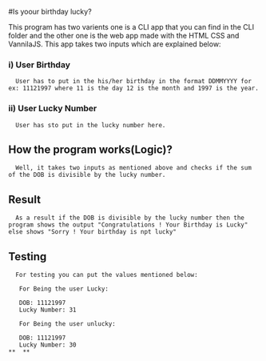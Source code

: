 #Is yoour birthday lucky?

This program has two varients one is a CLI app that you can find in the CLI folder and the other one is the web app made with the HTML CSS and VannilaJS. This app takes two inputs which are explained below:

### i) User Birthday
    
      User has to put in the his/her birthday in the format DDMMYYYY for ex: 11121997 where 11 is the day 12 is the month and 1997 is the year.

### ii) User Lucky Number

      User has sto put in the lucky number here.

## How the program works(Logic)?
   
      Well, it takes two inputs as mentioned above and checks if the sum of the DOB is divisible by the lucky number.
    
## Result 

      As a result if the DOB is divisible by the lucky number then the program shows the output "Congratulations ! Your Birthday is Lucky" else shows "Sorry ! Your birthday is npt lucky"

## Testing

      For testing you can put the values mentioned below:

       For Being the user Lucky:

       DOB: 11121997
       Lucky Number: 31

       For Being the user unlucky:

       DOB: 11121997
       Lucky Number: 30
    **  **
